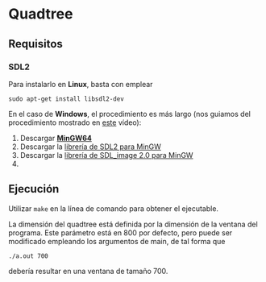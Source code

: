 # Quadtree

## Requisitos

### SDL2

Para instalarlo en **Linux**, basta con emplear
```
sudo apt-get install libsdl2-dev
```

En el caso de **Windows**, el procedimiento es más largo (nos guiamos del procedimiento mostrado en [este](https://www.youtube.com/watch?v=KsG6dJlLBDw) vídeo):
1. Descargar **[MinGW64](https://sourceforge.net/projects/mingw-w64/files/Toolchains%20targetting%20Win64/Personal%20Builds/mingw-builds/8.1.0/threads-win32/seh/x86_64-8.1.0-release-win32-seh-rt_v6-rev0.7z/download)** 
2. Descargar la [librería de SDL2 para MinGW](https://libsdl.org/download-2.0.php)
3. Descargar la [librería de SDL_image 2.0 para MinGW](https://www.libsdl.org/projects/SDL_image/)
4. 


## Ejecución

Utilizar `make` en la línea de comando para obtener el ejecutable.

La dimensión del quadtree está definida por la dimensión de la ventana del programa. Este parámetro está en 800 por defecto, pero puede ser modificado empleando los argumentos de main, de tal forma que
```
./a.out 700
```
debería resultar en una ventana de tamaño 700.